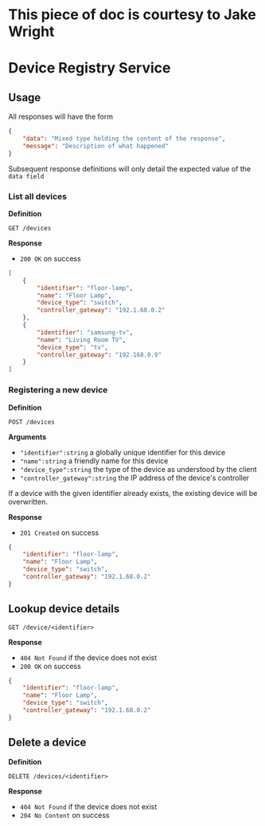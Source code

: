 # This piece of doc is courtesy to Jake Wright

# Device Registry Service

## Usage

All responses will have the form

```json
{
    "data": "Mixed type holding the content of the response",
    "message": "Description of what happened"
}
```

Subsequent response definitions will only detail the expected value of the `data field`

### List all devices

**Definition**

`GET /devices`

**Response**

- `200 OK` on success

```json
[
    {
        "identifier": "floor-lamp",
        "name": "Floor Lamp",
        "device_type": "switch",
        "controller_gateway": "192.1.68.0.2"
    },
    {
        "identifier": "samsung-tv",
        "name": "Living Room TV",
        "device_type": "tv",
        "controller_gateway": "192.168.0.9"
    }
]
```

### Registering a new device

**Definition**

`POST /devices`

**Arguments**

- `"identifier":string` a globally unique identifier for this device
- `"name":string` a friendly name for this device
- `"device_type":string` the type of the device as understood by the client
- `"controller_gateway":string` the IP address of the device's controller

If a device with the given identifier already exists, the existing device will be overwritten.

**Response**

- `201 Created` on success

```json
{
    "identifier": "floor-lamp",
    "name": "Floor Lamp",
    "device_type": "switch",
    "controller_gateway": "192.1.68.0.2"
}
```

## Lookup device details

`GET /device/<identifier>`

**Response**

- `404 Not Found` if the device does not exist
- `200 OK` on success

```json
{
    "identifier": "floor-lamp",
    "name": "Floor Lamp",
    "device_type": "switch",
    "controller_gateway": "192.1.68.0.2"
}
```

## Delete a device

**Definition**

`DELETE /devices/<identifier>`

**Response**

- `404 Not Found` if the device does not exist
- `204 No Content` on success